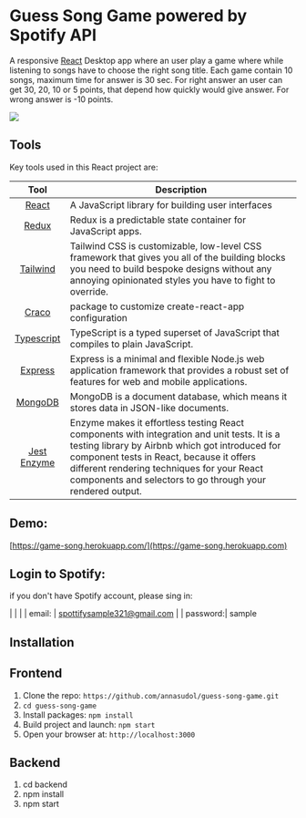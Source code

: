 # Guess Song Game powered by Spotify API
A responsive [React](http://facebook.github.io/react/index.html) Desktop app where an user play a game where while listening to songs have to choose the right song title. Each game contain 10 songs, maximum time for answer is 30 sec. For right answer an user can get 30, 20, 10 or 5 points, that depend how quickly would give answer. For wrong answer is -10 points.

![](https://github.com/annasudol/guess-song-game/blob/master/captured.gif)

## Tools
Key tools used in this React project are:

| Tool             | Description   |
| :-------------:|--------------|
| [React](http://facebook.github.io/react/index.html) | A JavaScript library for building user interfaces |
| [Redux](https://redux.js.org/) | Redux is a predictable state container for JavaScript apps. |
| [Tailwind](https://tailwindcss.com/) | Tailwind CSS is customizable, low-level CSS framework that gives you all of the building blocks you need to build bespoke designs without any annoying opinionated styles you have to fight to override.
| [Craco](https://www.npmjs.com/package/@craco/craco/) | package to customize create-react-app configuration
| [Typescript](https://www.typescriptlang.org/) | TypeScript is a typed superset of JavaScript that compiles to plain JavaScript.
| [Express](https://expressjs.com/) | Express is a minimal and flexible Node.js web application framework that provides a robust set of features for web and mobile applications.
| [MongoDB](https://www.mongodb.com/) | MongoDB is a document database, which means it stores data in JSON-like documents.
[Jest Enzyme](https://enzymejs.github.io/enzyme/docs/guides/jest.html) | Enzyme makes it effortless testing React components with integration and unit tests. It is a testing library by Airbnb which got introduced for component tests in React, because it offers different rendering techniques for your React components and selectors to go through your rendered output.

## Demo:
[https://game-song.herokuapp.com/](https://game-song.herokuapp.com)

## Login to Spotify:
if you don't have Spotify account, please sing in:

|                |              |
| email: | spottifysample321@gmail.com |
| password:| sample


## Installation
## Frontend
1. Clone the repo: `https://github.com/annasudol/guess-song-game.git`
2. `cd guess-song-game`
2. Install packages: `npm install`
3. Build project and launch: `npm start`
4. Open your browser at: `http://localhost:3000`

## Backend
1. cd backend
2. npm install
3. npm start